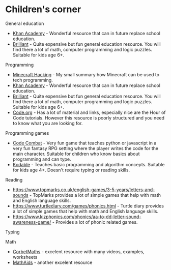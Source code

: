 # Children's corner



General education

- [Khan Academy](https://www.khanacademy.org)  - Wonderful resource that can in future replace school education.
- [Brilliant](https://brilliant.org/home/) - Quite expensive but fun general education resource. You will find there a lot of math, computer programming and logic puzzles. Suitable for kids age 6+.

Programming

- [Minecraft Hacking](MinecraftHackingForKids.md) - My small summary how Minecraft can be used to tech programming.
- [Khan Academy](https://www.khanacademy.org)  - Wonderful resource that can in future replace school education.
- [Brilliant](https://brilliant.org/home/) - Quite expensive but fun general education resource. You will find there a lot of math, computer programming and logic puzzles. Suitable for kids age 6+.
- [Code.org](https://studio.code.org/catalog) - Has a lot of material and links, especially nice are the Hour of Code tutorials. However this resource is poorly structured and you need to know what you  are looking for.

Programming games

- [Code Combat](https://codecombat.com/) - Very fun game that teaches python or javascript in a very fun fantasy RPG setting where the player writes the code for the main character. Suitable for children who know basics about programming and can type.
- [Kodable](https://www.kodable.com/) - Teaches basic programming and algorithm concepts. Suitable for kids age 4+. Doesn't require typing or reading skills.

Reading

- https://www.topmarks.co.uk/english-games/3-5-years/letters-and-sounds - TopMarks provides a lot of simple games that help with math and English language skills. 
- https://www.turtlediary.com/games/phonics.html - Turtle diary provides a lot of simple games that help with math and English language skills. 
- https://www.kizphonics.com/phonics/aa-to-dd-letter-sound-awareness-game/ - Provides a lot of phonic related games.

Typing

Math
- [CorbetMaths](https://corbettmaths.com/contents/) - excelent resource with many videos, examples, worksheets
- [MathAids](https://www.math-aids.com/) - another excelent resource
